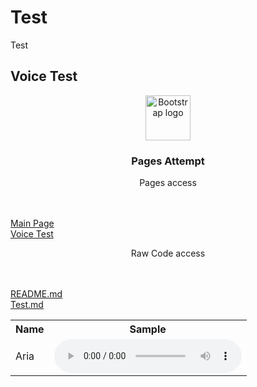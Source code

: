 # Test
Test

## Voice Test

<table>
    <tr>
        <th>Name</th>
        <th>Sample</th>
    </tr>
    <tr>
        <td>Aria</td>
        <td>
            <audio controls>
                <source src="https://lupostorageaccount.blob.core.windows.net/media/speakers/English/English-UnitedStates/English-UnitedStates-Aria.mp3" type="audio/mpeg">
            </audio>
        </td>
    </tr>

<p align="center">
  <a href="https://getbootstrap.com/">
    <img src="https://getbootstrap.com/docs/4.2/assets/brand/bootstrap-solid.svg" alt="Bootstrap logo" width="72" height="72">
  </a>
</p>

<h3 align="center">Pages Attempt</h3>

<p align="center"> Pages access </p>
  <br>
  <br>
  <a href="https://addonsbc.github.io/Test/README">Main Page</a>
  <br>
  <a href="https://addonsbc.github.io/Test/Test">Voice Test</a>
</p>

<p align="center"> Raw Code access </p>
  <br>
  <br>
  <a href="https://addonsbc.github.io/Test/README.md">README.md</a>
  <br>
  <a href="https://addonsbc.github.io/Test/Test.md">Test.md</a>
</p>